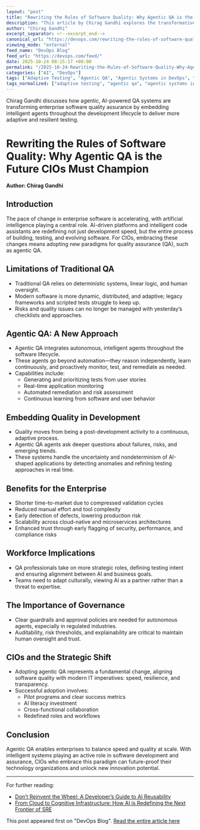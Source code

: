 ```yaml
---
layout: "post"
title: "Rewriting the Rules of Software Quality: Why Agentic QA is the Future CIOs Must Champion"
description: "This article by Chirag Gandhi explores the transformative role of agentic (AI-powered) quality assurance in enterprise software development. It outlines how autonomous intelligent agents are embedded throughout the software lifecycle, enabling continuous and adaptive QA that keeps pace with modern, dynamic systems. The piece discusses the shift from traditional scripted tests to AI-driven validation, the cultural changes needed for QA professionals, and the importance of governance for successful adoption."
author: "Chirag Gandhi"
excerpt_separator: <!--excerpt_end-->
canonical_url: "https://devops.com/rewriting-the-rules-of-software-quality-why-agentic-qa-is-the-future-cios-must-champion/"
viewing_mode: "external"
feed_name: "DevOps Blog"
feed_url: "https://devops.com/feed/"
date: 2025-10-24 08:15:17 +00:00
permalink: "/2025-10-24-Rewriting-the-Rules-of-Software-Quality-Why-Agentic-QA-is-the-Future-CIOs-Must-Champion.html"
categories: ["AI", "DevOps"]
tags: ["Adaptive Testing", "Agentic QA", "Agentic Systems in DevOps", "AI", "AI DevSecOps", "AI Driven QA", "AI Enabled QA Frameworks", "AI For CIOs", "AI Governance", "AI in Enterprise Software", "AI in Software Development", "AI in Software Testing", "AI Quality Automation", "AI Software Lifecycle", "AI Software Quality", "Autonomous QA Systems", "Autonomous Quality Assurance", "Autonomous Software Testing", "Business Of DevOps", "Continuous Testing", "Continuous Testing With AI", "Contributed Content", "DevOps", "DevSecOps", "Digital Transformation", "Enterprise AI", "Enterprise Software", "Ethical AI Testing", "Generative AI QA", "Intelligent Agents", "Posts", "QA Automation", "Quality Automation", "Social Facebook", "Social LinkedIn", "Social X", "Software Quality Assurance"]
tags_normalized: ["adaptive testing", "agentic qa", "agentic systems in devops", "ai", "ai devsecops", "ai driven qa", "ai enabled qa frameworks", "ai for cios", "ai governance", "ai in enterprise software", "ai in software development", "ai in software testing", "ai quality automation", "ai software lifecycle", "ai software quality", "autonomous qa systems", "autonomous quality assurance", "autonomous software testing", "business of devops", "continuous testing", "continuous testing with ai", "contributed content", "devops", "devsecops", "digital transformation", "enterprise ai", "enterprise software", "ethical ai testing", "generative ai qa", "intelligent agents", "posts", "qa automation", "quality automation", "social facebook", "social linkedin", "social x", "software quality assurance"]
---
```


Chirag Gandhi discusses how agentic, AI-powered QA systems are transforming enterprise software quality assurance by embedding intelligent agents throughout the development lifecycle to deliver more adaptive and resilient testing.<!--excerpt_end-->

# Rewriting the Rules of Software Quality: Why Agentic QA is the Future CIOs Must Champion

**Author: Chirag Gandhi**

## Introduction

The pace of change in enterprise software is accelerating, with artificial intelligence playing a central role. AI-driven platforms and intelligent code assistants are redefining not just development speed, but the entire process of building, testing, and evolving software. For CIOs, embracing these changes means adopting new paradigms for quality assurance (QA), such as agentic QA.

## Limitations of Traditional QA

- Traditional QA relies on deterministic systems, linear logic, and human oversight.
- Modern software is more dynamic, distributed, and adaptive; legacy frameworks and scripted tests struggle to keep up.
- Risks and quality issues can no longer be managed with yesterday’s checklists and approaches.

## Agentic QA: A New Approach

- Agentic QA integrates autonomous, intelligent agents throughout the software lifecycle.
- These agents go beyond automation—they reason independently, learn continuously, and proactively monitor, test, and remediate as needed.
- Capabilities include:
  - Generating and prioritizing tests from user stories
  - Real-time application monitoring
  - Automated remediation and risk assessment
  - Continuous learning from software and user behavior

## Embedding Quality in Development

- Quality moves from being a post-development activity to a continuous, adaptive process.
- Agentic QA agents ask deeper questions about failures, risks, and emerging trends.
- These systems handle the uncertainty and nondeterminism of AI-shaped applications by detecting anomalies and refining testing approaches in real time.

## Benefits for the Enterprise

- Shorter time-to-market due to compressed validation cycles
- Reduced manual effort and tool complexity
- Early detection of defects, lowering production risk
- Scalability across cloud-native and microservices architectures
- Enhanced trust through early flagging of security, performance, and compliance risks

## Workforce Implications

- QA professionals take on more strategic roles, defining testing intent and ensuring alignment between AI and business goals.
- Teams need to adapt culturally, viewing AI as a partner rather than a threat to expertise.

## The Importance of Governance

- Clear guardrails and approval policies are needed for autonomous agents, especially in regulated industries.
- Auditability, risk thresholds, and explainability are critical to maintain human oversight and trust.

## CIOs and the Strategic Shift

- Adopting agentic QA represents a fundamental change, aligning software quality with modern IT imperatives: speed, resilience, and transparency.
- Successful adoption involves:
  - Pilot programs and clear success metrics
  - AI literacy investment
  - Cross-functional collaboration
  - Redefined roles and workflows

## Conclusion

Agentic QA enables enterprises to balance speed and quality at scale. With intelligent systems playing an active role in software development and assurance, CIOs who embrace this paradigm can future-proof their technology organizations and unlock new innovation potential.

---
For further reading:

- [Don’t Reinvent the Wheel: A Developer’s Guide to AI Reusability](https://devops.com/dont-reinvent-the-wheel-a-developers-guide-to-ai-reusability/)
- [From Cloud to Cognitive Infrastructure: How AI is Redefining the Next Frontier of SRE](https://devops.com/from-cloud-to-cognitive-infrastructure-how-ai-is-redefining-the-next-frontier-of-sre/)

This post appeared first on "DevOps Blog". [Read the entire article here](https://devops.com/rewriting-the-rules-of-software-quality-why-agentic-qa-is-the-future-cios-must-champion/)
